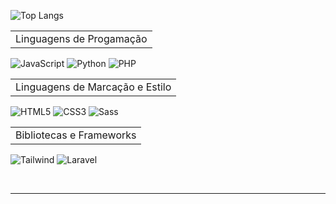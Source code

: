 ![Top Langs](https://github-readme-stats.vercel.app/api/top-langs/?username=jaovini&layout=compact&show_icons=true&theme=github_dark)

<table>
    <tr>
        <td>Linguagens de Progamação</td>
    </tr>
</table>

![JavaScript](https://img.shields.io/badge/JavaScript-F7DF1E?style=for-the-badge&logo=javascript&logoColor=black)
![Python](https://img.shields.io/badge/python-3670A0?style=for-the-badge&logo=python&logoColor=ffdd54)
![PHP](https://img.shields.io/badge/PHP-777BB4?style=for-the-badge&logo=php&logoColor=white)

<table>
    <tr>
        <td>Linguagens de Marcação e Estilo</td>
    </tr>
</table>


![HTML5](https://img.shields.io/badge/HTML5-E34F26?style=for-the-badge&logo=html5&logoColor=white)
![CSS3](https://img.shields.io/badge/CSS3-1572B6?style=for-the-badge&logo=css3&logoColor=white)
![Sass](https://img.shields.io/badge/Sass-000?style=for-the-badge&logo=sass)

<table>
    <tr>
        <td>Bibliotecas e Frameworks</td>
    </tr>
</table>

![Tailwind](https://img.shields.io/badge/tailwindcss-%2338B2AC.svg?style=for-the-badge&logo=tailwind-css&logoColor=white)
![Laravel](https://img.shields.io/badge/laravel-%23FF2D20.svg?style=for-the-badge&logo=laravel&logoColor=white)

<br>

<hr>

